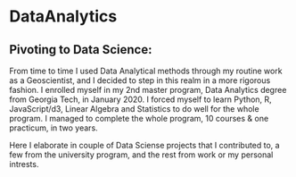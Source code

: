 # DataAnalytics
<h2> Pivoting to Data Science: </h2>
  <p>From time to time I used Data Analytical methods through my routine work as a Geoscientist, 
  and I decided to step in this realm in a more rigorous fashion. I enrolled myself in my 2nd master 
  program, Data Analytics degree from Georgia Tech, in January 2020. I forced myself to learn Python, 
  R, JavaScript/d3, Linear Algebra and Statistics to do well for the whole program. I managed to complete the whole 
  program, 10 courses & one practicum, in two years.  </p>
  
  <p> Here I elaborate in couple of Data Sciense projects that I contributed to, a few from the university program, and the rest from work or my personal intrests.</p> 
